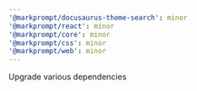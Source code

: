 ```yaml
---
'@markprompt/docusaurus-theme-search': minor
'@markprompt/react': minor
'@markprompt/core': minor
'@markprompt/css': minor
'@markprompt/web': minor
---
```


Upgrade various dependencies

